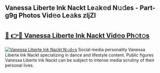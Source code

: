 ## Vanessa Liberte Ink Nackt Le𝚊k𝚎d N𝚞𝚍es - Part-g9g Photos Vid𝚎o Le𝚊ks zljZI

# <h2><a href="http://fb6wxq.evod.top/?m=Vanessa+Liberte+Ink+Nackt">🔗 👉🔴 Vanessa Liberte Ink Nackt Vid𝚎o Ph𝚘t𝚘s</a></h2>

[![Vanessa Liberte Ink Nackt N𝚞d𝚎s](https://i.imgur.com/8V9OHl7.gif)](http://fb6wxq.evod.top/?m=Vanessa+Liberte+Ink+Nackt)
Social media personality Vanessa Liberte Ink Nackt specializing in dance and lifestyle content. Public figures Vanessa Liberte Ink Nackt can be subject to intense media scrutiny of their personal lives. 
